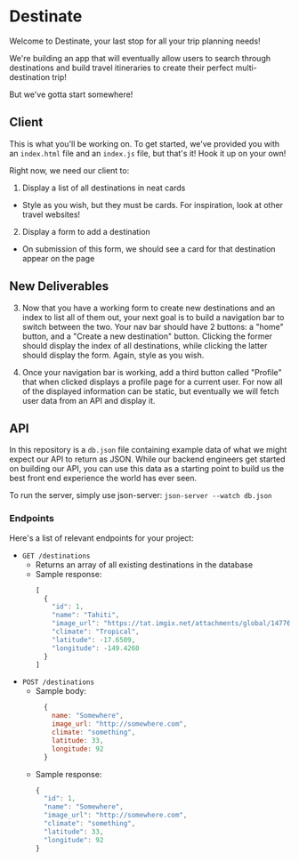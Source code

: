 # Destinate

Welcome to Destinate, your last stop for all your trip planning needs!

We're building an app that will eventually allow users to search through destinations and build travel itineraries to create their perfect multi-destination trip!

But we've gotta start somewhere!

## Client

This is what you'll be working on. To get started, we've provided you with an `index.html` file and an `index.js` file, but that's it! Hook it up on your own!

Right now, we need our client to:

1. Display a list of all destinations in neat cards
  - Style as you wish, but they must be cards. For inspiration, look at other travel websites!
2. Display a form to add a destination
  - On submission of this form, we should see a card for that destination appear on the page

## New Deliverables

3. Now that you have a working form to create new destinations and an index to list all of them out, your next goal is to build a navigation bar to switch between the two. Your nav bar should have 2 buttons: a "home" button, and a "Create a new destination" button. Clicking the former should display the index of all destinations, while clicking the latter should display the form. Again, style as you wish.

4. Once your navigation bar is working, add a third button called "Profile" that when clicked displays a profile page for a current user. For now all of the displayed information can be static, but eventually we will fetch user data from an API and display it.

## API

In this repository is a `db.json` file containing example data of what we might expect our API to return as JSON. While our backend engineers get started on building our API, you can use this data as a starting point to build us the best front end experience the world has ever seen.

To run the server, simply use json-server: `json-server --watch db.json`

### Endpoints

Here's a list of relevant endpoints for your project:

* `GET /destinations`
  - Returns an array of all existing destinations in the database
  - Sample response: 
    ```js
    [
      {
        "id": 1,
        "name": "Tahiti",
        "image_url": "https://tat.imgix.net/attachments/global/1477683283_original.jpeg?w=640&h=480&fit=crop&crop=entropy&auto=format,enhance&q=60#tatid:1120608",
        "climate": "Tropical",
        "latitude": -17.6509,
        "longitude": -149.4260
      }
    ]
    ```
* `POST /destinations`
  - Sample body:
    ```js
      {
        name: "Somewhere",
        image_url: "http://somewhere.com",
        climate: "something",
        latitude: 33,
        longitude: 92
      }
    ```
  - Sample response:
    ```js
    {
      "id": 1,
      "name": "Somewhere",
      "image_url": "http://somewhere.com",
      "climate": "something",
      "latitude": 33,
      "longitude": 92
    }
    ```
